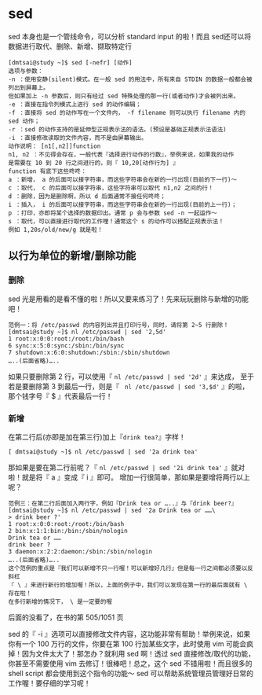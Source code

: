 # sed
sed 本身也是一个管线命令，可以分析 standard input 的啦！而且 sed还可以将数据进行取代、删除、新增、撷取特定行
```shell
[dmtsai@study ~]$ sed [-nefr] [动作]
选项与参数：
-n ：使用安静(silent)模式。在一般 sed 的用法中，所有来自 STDIN 的数据一般都会被列出到屏幕上。
但如果加上 -n 参数后，则只有经过 sed 特殊处理的那一行(或者动作)才会被列出来。
-e ：直接在指令列模式上进行 sed 的动作编辑；
-f ：直接将 sed 的动作写在一个文件内， -f filename 则可以执行 filename 内的 sed 动作；
-r ：sed 的动作支持的是延伸型正规表示法的语法。(预设是基础正规表示法语法)
-i ：直接修改读取的文件内容，而不是由屏幕输出。
动作说明： [n1[,n2]]function
n1, n2 ：不见得会存在，一般代表『选择进行动作的行数』，举例来说，如果我的动作
是需要在 10 到 20 行之间进行的，则『 10,20[动作行为] 』
function 有底下这些咚咚：
a ：新增， a 的后面可以接字符串，而这些字符串会在新的一行出现(目前的下一行)～
c ：取代， c 的后面可以接字符串，这些字符串可以取代 n1,n2 之间的行！
d ：删除，因为是删除啊，所以 d 后面通常不接任何咚咚；
i ：插入， i 的后面可以接字符串，而这些字符串会在新的一行出现(目前的上一行)；
p ：打印，亦即将某个选择的数据印出。通常 p 会与参数 sed -n 一起运作～
s ：取代，可以直接进行取代的工作哩！通常这个 s 的动作可以搭配正规表示法！
例如 1,20s/old/new/g 就是啦！
```
## 以行为单位的新增/删除功能
### 删除
sed 光是用看的是看不懂的啦！所以又要来练习了！先来玩玩删除与新增的功能吧！
```shell
范例一：将 /etc/passwd 的内容列出并且打印行号，同时，请将第 2~5 行删除！
[dmtsai@study ~]$ nl /etc/passwd | sed '2,5d'
1 root:x:0:0:root:/root:/bin/bash
6 sync:x:5:0:sync:/sbin:/bin/sync
7 shutdown:x:6:0:shutdown:/sbin:/sbin/shutdown
…..(后面省略)…..
```
如果只要删除第 2 行，可以使用『 `nl /etc/passwd | sed '2d'` 』来达成，
至于若是要删除第 3 到最后一行，则是『 ` nl /etc/passwd | sed '3,$d'` 』的啦，那个钱字号『 $ 』代表最后一行！
### 新增
在第二行后(亦即是加在第三行)加上『`drink tea?`』字样！
```shell
[ dmtsai@study ~]$ nl /etc/passwd | sed '2a drink tea'
```
那如果是要在第二行前呢？『 `nl /etc/passwd | sed '2i drink tea'` 』就对啦！就是将『 a 』变成『 i 』即可。
增加一行很简单，那如果是要增将两行以上呢？
```shell
范例三：在第二行后面加入两行字，例如『Drink tea or …..』与『drink beer?』
[dmtsai@study ~]$ nl /etc/passwd | sed '2a Drink tea or ……\
> drink beer ?'
1 root:x:0:0:root:/root:/bin/bash
2 bin:x:1:1:bin:/bin:/sbin/nologin
Drink tea or ……
drink beer ?
3 daemon:x:2:2:daemon:/sbin:/sbin/nologin
…..(后面省略)…..
这个范例的重点是『我们可以新增不只一行喔！可以新增好几行』但是每一行之间都必须要以反斜杠
『 \ 』来进行新行的增加喔！所以，上面的例子中，我们可以发现在第一行的最后面就有 \ 存在啦！
在多行新增的情况下， \ 是一定要的喔
```
后面的没看了，在书的第 505/1051 页

sed 的『 -i 』选项可以直接修改文件内容，这功能非常有帮助！举例来说，如果你有一个 100 万行的文件，你要在第 100 行加某些文字，此时使用 vim 可能会疯掉！因为文件太大了！那怎办？就利用 sed 啊！透过 sed 直接修改/取代的功能，你甚至不需要使用 vim 去修订！很棒吧！总之，这个 sed 不错用啦！而且很多的 shell script 都会使用到这个指令的功能～ sed 可以帮助系统管理员管理好日常的工作喔！要仔细的学习呢！
